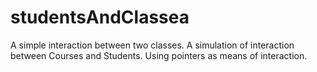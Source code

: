 studentsAndClassea
==================

A simple interaction between two classes. A simulation of interaction between Courses and Students. Using pointers as means of interaction.

